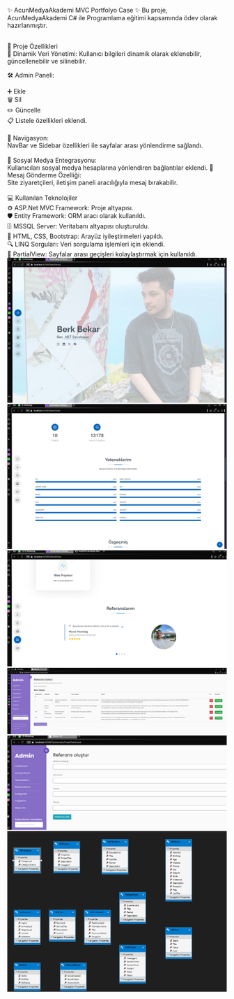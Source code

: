 ✨ AcunMedyaAkademi MVC Portfolyo Case ✨
Bu proje, AcunMedyaAkademi C# ile Programlama eğitimi kapsamında ödev olarak hazırlanmıştır.
<br/>
<br/>


🚀 Proje Özellikleri
<br/>
🌟 Dinamik Veri Yönetimi: Kullanıcı bilgileri dinamik olarak eklenebilir, güncellenebilir ve silinebilir.
<br/>

🛠️ Admin Paneli:
<br/>

➕ Ekle
<br/>
🗑️ Sil
<br/>
✏️ Güncelle
<br/>
📋 Listele özellikleri eklendi.
<br/>
<br/>
🧭 Navigasyon:
<br/>
NavBar ve Sidebar özellikleri ile sayfalar arası yönlendirme sağlandı.
<br/>
<br/>
🔗 Sosyal Medya Entegrasyonu:
<br/>
Kullanıcıları sosyal medya hesaplarına yönlendiren bağlantılar eklendi.
💬 Mesaj Gönderme Özelliği:
<br/>
Site ziyaretçileri, iletişim paneli aracılığıyla mesaj bırakabilir.
<br/>
<br/>
💻 Kullanılan Teknolojiler
<br/>
⚙️ ASP.Net MVC Framework: Proje altyapısı.
<br/>
🛡️ Entity Framework: ORM aracı olarak kullanıldı.
<br/>
🗄️ MSSQL Server: Veritabanı altyapısı oluşturuldu.
<br/>
🎨 HTML, CSS, Bootstrap: Arayüz iyileştirmeleri yapıldı.
<br/>
🔍 LINQ Sorguları: Veri sorgulama işlemleri için eklendi.
<br/>
📂 PartialView: Sayfalar arası geçişleri kolaylaştırmak için kullanıldı.
![alt text](image.png)
![alt text](image-2.png)
![alt text](image-6.png)
![alt text](image-4.png)
![alt text](image-3.png)
![alt text](image-5.png)